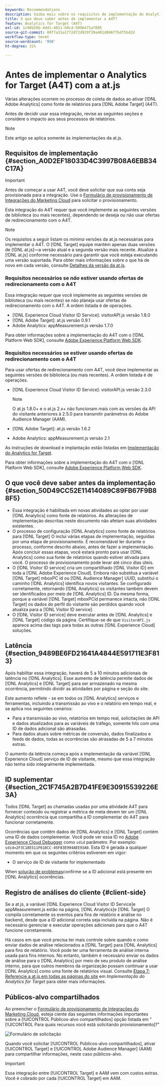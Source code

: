 ```yaml
---
keywords: Recommendations
description: Saiba mais sobre os requisitos de implementação do Analytics para [!DNL Target] (A4T) e o que deve ser considerado antes de implementar essa integração.
title: O que devo saber antes de implementar o A4T?
feature: Analytics for Target (A4T)
exl-id: 1c98b20b-4dd1-4011-b0cd-5096471af095
source-git-commit: 00f7a31a1772d72d929f39a481d896ffbdf5bd2d
workflow-type: tm+mt
source-wordcount: '958'
ht-degree: 31%

---
```


# Antes de implementar o Analytics for Target (A4T) com a at.js

Várias alterações ocorrem no processo de coleta de dados ao ativar [!DNL Adobe Analytics] como fonte de relatórios para [!DNL Adobe Target] (A4T).

Antes de decidir usar essa integração, revise as seguintes seções e considere o impacto aos seus processos de relatórios.

>[!NOTE]
>
>Este artigo se aplica somente às implementações da at.js.

## Requisitos de implementação {#section_A0D2EF18033D4C3997B08A6EBB34C17A}

>[!IMPORTANT]
>
>Antes de começar a usar A4T, você deve solicitar que sua conta seja provisionada para a integração. Use o [Formulário de provisionamento de Integrações do Marketing Cloud](https://www.adobe.com/go/audiences) para solicitar o provisionamento.

Esta integração do A4T requer que você implemente as seguintes versões de biblioteca (ou mais recentes), dependendo se deseja ou não usar ofertas de redirecionamento com o A4T.

>[!NOTE]
>
>Os requisitos a seguir listam os *mínima* versões da at.js necessárias para implementar o A4T. O [!DNL Target] equipe mantém apenas duas versões de [!DNL at.js]—a versão atual e a segunda versão mais recente. Atualize a [!DNL at.js] conforme necessário para garantir que você esteja executando uma versão suportada. Para obter mais informações sobre o que há de novo em cada versão, consulte [Detalhes da versão da at.js](/help/c-implementing-target/c-implementing-target-for-client-side-web/target-atjs-versions.md#reference_DBB5EDB79EC44E558F9E08D4774A0F7A).

### Requisitos necessários se *não* estiver usando ofertas de redirecionamento com o A4T

Essa integração requer que você implemente as seguintes versões de biblioteca (ou mais recentes) se não planeja usar ofertas de redirecionamento com o A4T. A ordem listada é de operações.

* [!DNL Experience Cloud Visitor ID Service]: visitorAPI.js versão 1.8.0
* [!DNL Adobe Target]: at.js versão 0.9.1
* Adobe Analytics: appMeasurement.js versão 1.7.0

Para obter informações sobre a implementação do A4T com o [!DNL Platform Web SDK], consulte [Adobe Experience Platform Web SDK](/help/c-implementing-target/c-implementing-target-for-client-side-web/aep-web-sdk.md).

### Requisitos necessários se estiver usando ofertas de redirecionamento com o A4T

Para usar ofertas de redirecionamento com A4T, você deve implementar as seguintes versões de biblioteca (ou mais recentes). A ordem listada é de operações.

* [!DNL Experience Cloud Visitor ID Service]: visitorAPI.js versão 2.3.0

   >[!NOTE]
   >
   >O at.js 1.8.0+ e o at.js 2.x+ não funcionam mais com as versões da API do visitante anteriores à 2.5.0 para transmitir parâmetros do Adobe Audience Manager (AAM).

* [!DNL Adobe Target]: at.js versão 1.6.2

* Adobe Analytics: appMeasurement.js versão 2.1

As instruções de download e implantação estão listadas em [Implementação do Analytics for Target](/help/c-integrating-target-with-mac/a4t/a4timplementation.md).

Para obter informações sobre a implementação do A4T com o [!DNL Platform Web SDK], consulte [Adobe Experience Platform Web SDK](/help/c-implementing-target/c-implementing-target-for-client-side-web/aep-web-sdk.md).

## O que você deve saber antes da implementação {#section_50D49CC52E11414089C89FB67F9B88F5}

* Essa integração é habilitada em novas atividades ao optar por usar [!DNL Analytics] como fonte de relatórios. As alterações de implementação descritas neste documento não afetam suas atividades existentes.
* O processo de configuração [!DNL Analytics] como fonte de relatórios para [!DNL Target] O inclui várias etapas de implementação, seguidas por uma etapa de provisionamento. É recomendável ler durante o processo, conforme descrito abaixo, antes de fazer a implementação. Após concluir essas etapas, você estará pronto para usar [!DNL Analytics] como sua fonte de relatórios quando estiver ativada para você. O processo de provisionamento pode levar até cinco dias úteis.
* O [!DNL Visitor ID service] cria um compartilhado [!DNL Visitor ID] em toda a [!DNL Adobe Experience Cloud]. Embora não substitua a variável [!DNL Target] mboxPC id ou [!DNL Audience Manager] UUID, substitui o caminho [!DNL Analytics] identifica novos visitantes. Se configurado corretamente, retornando [!DNL Analytics] os visitantes também devem ser identificados por meio de [!DNL Analytics] ID. Da mesma forma, porque a variável [!DNL Target] mboxPCid permanece intacta, não [!DNL Target] os dados do perfil do visitante são perdidos quando você atualiza para a [!DNL Visitor ID service].
* O [!DNL Visitor ID service] deve executar antes de [!DNL Analytics] e [!DNL Target] código da página. Certifique-se de que `VisitorAPI.js` aparece acima das tags para todas as outras [!DNL Experience Cloud] soluções.

## Latência {#section_9489BE6FD21641A4844E591711E3F813}

Após habilitar essa integração, haverá de 5 a 10 minutos adicionais de latência no [!DNL Analytics]. Esse aumento de latência permite dados de [!DNL Analytics] e [!DNL Target] para ser armazenado na mesma ocorrência, permitindo dividir as atividades por página e seção do site.

Este aumento reflete - se em todos os [!DNL Analytics] serviços e ferramentas, incluindo a transmissão ao vivo e o relatório em tempo real, e se aplica nos seguintes cenários:

* Para a transmissão ao vivo, relatórios em tempo real, solicitações de API e dados atualizados para as variáveis de tráfego, somente hits com uma ID de dados adicional são atrasadas.
* Para dados atuais sobre métricas de conversão, dados finalizados e feeds de dados, todas as ocorrências são atrasadas de 5 a 7 minutos extras.

O aumento da latência começa após a implementação da variável [!DNL Experience Cloud] serviço de ID de visitante, mesmo que essa integração não tenha sido integralmente implementada.

## ID suplementar  {#section_2C1F745A2B7D41FE9E30915539226E3A}

Todos [!DNL Target] as chamadas usadas por uma atividade A4T para fornecer conteúdo ou registrar a métrica de meta devem ter um [!DNL Analytics] ocorrência que compartilha a ID complementar do A4T para funcionar corretamente.

Ocorrências que contêm dados de [!DNL Analytics] e [!DNL Target] contém uma ID de dados complementar. Você pode ver essa ID no [Adobe Experience Cloud Debugger](https://experienceleague.adobe.com/docs/debugger/using/experience-cloud-debugger.html) como `sdid` parâmetro. Por exemplo: `sdid=2F3C18E511F618CC-45F83E994AEE93A0`. Esta ID é gerada a qualquer momento em que os seguintes critérios estiverem em vigor:

* O serviço de ID de visitante for implementado

When [solução de problemas](/help/c-integrating-target-with-mac/a4t/c-a4t-troubleshooting/a4t-troubleshooting.md)confirme se a ID adicional está presente em [!DNL Analytics] ocorrências.

## Registro de análises do cliente {#client-side}

Se a at.js, a variável [!DNL Experience Cloud Visitor ID Service]e appMeasurement.js estão na página, [!DNL Analytics]e [!DNL Target] O compila corretamente os eventos para fins de relatório e análise no backend, desde que a ID adicional correta seja incluída na página. Não é necessário gerenciar e executar operações adicionais para que o A4T funcione corretamente.

Há casos em que você precisa ter mais controle sobre quando e como enviar dados de análise relacionados a [!DNL Target] para [!DNL Analytics] para fins de relatório. Você pode ter uma ferramenta de análise interna usada para fins internos. No entanto, também é necessário enviar os dados de análise para o [!DNL Analytics] por meio de seu produto de análise interno, para que outros membros da organização possam continuar a usar [!DNL Analytics] como uma fonte de relatórios visual. Consulte [Etapa 7: Referencie a at.js em todas as páginas do site](/help/c-integrating-target-with-mac/a4t/a4timplementation.md#step7) em *Implementação do Analytics for Target* para obter mais informações.

## Públicos-alvo compartilhados

Ao preencher o [Formulário de provisionamento de Integrações do Marketing Cloud](https://www.adobe.com/go/audiences), esteja ciente das seguintes informações importantes sobre a [!UICONTROL Públicos-alvo compartilhados] opção listada em &quot;[!UICONTROL Para quais recursos você está solicitando provisionamento]?&quot;

![Formulário de solicitação](/help/c-integrating-target-with-mac/a4t/assets/request-form.png)

Quando você solicitar [!UICONTROL Públicos-alvo compartilhados], ativar [!UICONTROL Target] e [!UICONTROL Adobe Audience Manager] (AAM) para compartilhar informações, neste caso públicos-alvo.

>[!IMPORTANT]
>
>Essa integração entre [!UICONTROL Target] e AAM vem com custos extras. Você é cobrado por cada [!UICONTROL Target] em AAM.
